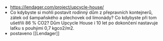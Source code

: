 - https://lendager.com/project/upcycle-house/
- Co kdybyste si mohli postavit rodinný dům z přepravních kontejnerů, zátek od šampaňského a plechovek od limonády? Co kdybyste při tom ušetřili 86 % CO2? Dům Upcycle House i 10 let po dokončení nastavuje laťku s pouhými 0,7 kgco2/m2.
- postaveno [[Lendager]]
